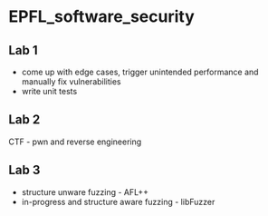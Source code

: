 # EPFL_software_security
## Lab 1
- come up with edge cases, trigger unintended performance and manually fix vulnerabilities
- write unit tests

## Lab 2
CTF - pwn and reverse engineering

## Lab 3
- structure unware fuzzing - AFL++
- in-progress and structure aware fuzzing - libFuzzer
